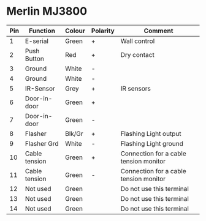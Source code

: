 # Merlin MJ3800

| Pin | Function      | Colour | Polarity | Comment                                |
| --- | ------------- | ------ | -------- | -------------------------------------- |
| 1   | E-serial      | Green  | +        | Wall control                           |
| 2   | Push Button   | Red    | +        | Dry contact                            |
| 3   | Ground        | White  | -        |                                        |
| 4   | Ground        | White  | -        |                                        |
| 5   | IR-Sensor     | Grey   | +        | IR sensors                             |
| 6   | Door-in-door  | Green  | +        |                                        |
| 7   | Door-in-door  | Green  | -        |                                        |
| 8   | Flasher       | Blk/Gr | +        | Flashing Light output                  |
| 9   | Flasher Grd   | White  | -        | Flashing Light ground                  |
| 10  | Cable tension | Green  | +        | Connection for a cable tension monitor |
| 11  | Cable tension | Green  | -        | Connection for a cable tension monitor |
| 12  | Not used      | Green  |          | Do not use this terminal               |
| 13  | Not used      | Green  |          | Do not use this terminal               |
| 14  | Not used      | Green  |          | Do not use this terminal               |
